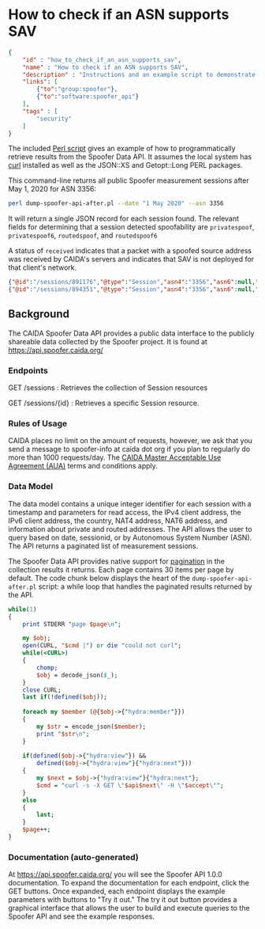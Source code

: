 # How to check if an ASN supports SAV

~~~json
{
    "id" : "how_to_check_if_an_asn_supports_sav",
    "name" : "How to check if an ASN supports SAV",
    "description" : "Instructions and an example script to demonstrate the Spoofer Data API",
    "links": [
        {"to":"group:spoofer"},
        {"to":"software:spoofer_api"}
    ],
    "tags" : [
        "security"
    ]
}
~~~

The included [Perl script](dump-spoofer-api-after.pl) gives an example of how to programmatically retrieve results from the Spoofer Data API.  It assumes the local system has [curl](https://curl.haxx.se/) installed as well as the JSON::XS and Getopt::Long PERL packages.

This command-line returns all public Spoofer measurement sessions after May 1, 2020 for ASN 3356:

~~~bash
perl dump-spoofer-api-after.pl --date "1 May 2020" --asn 3356
~~~

It will return a single JSON record for each session found.  The relevant fields for determining that a session detected spoofability are `privatespoof`, `privatespoof6`, `routedspoof`, and `routedspoof6`

A status of `received` indicates that a packet with a spoofed source address was received by CAIDA's servers and indicates that SAV is not deployed for that client's network.

~~~json
{"@id":"/sessions/891176","@type":"Session","asn4":"3356","asn6":null,"client4":"4.30.179.0/24","client6":null,"country":"usa","nat4":true,"nat6":null,"privatespoof":"blocked","privatespoof6":null,"routedspoof":"blocked","routedspoof6":null,"session":891176,"timestamp":"2020-05-07T14:34:59+00:00"}
{"@id":"/sessions/894351","@type":"Session","asn4":"3356","asn6":null,"client4":"8.9.89.0/24","client6":null,"country":"usa","nat4":true,"nat6":null,"privatespoof":"blocked","privatespoof6":null,"routedspoof":"blocked","routedspoof6":null,"session":894351,"timestamp":"2020-05-13T11:12:51+00:00"}
~~~

## Background

The CAIDA Spoofer Data API provides a public data interface to the publicly shareable data collected by the Spoofer project.  It is found at <https://api.spoofer.caida.org/>

### Endpoints

GET /sessions
: Retrieves the collection of Session resources

GET /sessions/{id}
: Retrieves a specific Session resource.

### Rules of Usage

CAIDA places no limit on the amount of requests, however, we ask that you send a message to spoofer-info at caida dot org if you plan to regularly do more than 1000 requests/day.  The [CAIDA Master Acceptable Use Agreement (AUA)](https://www.caida.org/home/legal/aua/) terms and conditions apply.

### Data Model

The data model contains a unique integer identifier for each session with a timestamp and parameters for read access, the IPv4 client address, the IPv6 client address, the country, NAT4 address, NAT6 address, and information about private and routed addresses. The API allows the user to query based on date, sessionid, or by Autonomous System Number (ASN).  The API returns a paginated list of measurement sessions.

The Spoofer Data API provides native support for [pagination]( https://api-platform.com/docs/core/pagination/) in the collection results it returns. Each page contains 30 items per page by default. The code chunk below displays the heart of the `dump-spoofer-api-after.pl` script: a while loop that handles the paginated results returned by the API.

~~~perl
while(1)
{
    print STDERR "page $page\n";

    my $obj;
    open(CURL, "$cmd |") or die "could not curl";
    while(<CURL>)
    {
        chomp;
        $obj = decode_json($_);
    }
    close CURL;
    last if(!defined($obj));
  
    foreach my $member (@{$obj->{"hydra:member"}})
    {
        my $str = encode_json($member);
        print "$str\n";
    }
  
    if(defined($obj->{"hydra:view"}) &&
        defined($obj->{"hydra:view"}{"hydra:next"}))
    {
        my $next = $obj->{"hydra:view"}{"hydra:next"};
        $cmd = "curl -s -X GET \"$api$next\" -H \"$accept\"";
    }
    else
    {
        last;
    }
    $page++;
}
~~~

### Documentation (auto-generated)

At <https://api.spoofer.caida.org/> you will see the Spoofer API 1.0.0 documentation. To expand the documentation for each endpoint, click the GET buttons. Once expanded, each endpoint displays the example parameters with buttons to "Try it out." The try it out button provides a graphical interface that allows the user to build and execute queries to the Spoofer API and see the example responses.
